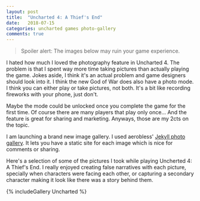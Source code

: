 ```yaml
---
layout: post
title:  "Uncharted 4: A Thief's End"
date:   2018-07-15
categories: uncharted games photo-gallery
comments: true
---
```


> Spoiler alert: The images below may ruin your game experience.

I hated how much I loved the photography feature in Uncharted 4. The problem is that I spent way more time taking pictures than actually playing the game. Jokes aside, I think it's an actual problem and game designers should look into it. I think the new God of War does also have a photo mode. I think you can either play or take pictures, not both. It's a bit like recording fireworks with your phone, just don't. 

Maybe the mode could be unlocked once you complete the game for the first time. Of course there are many players that play only once... And the feature is great for sharing and marketing. Anyways, those are my 2cts on the topic.

I am launching a brand new image gallery. I used aerobless' [Jekyll photo gallery](https://github.com/aerobless/jekyll-photo-gallery). It lets you have a static site for each image which is nice for comments or sharing. 

Here's a selection of some of the pictures I took while playing Uncherted 4: A Thief's End. I really enjoyed creating false narratives with each picture, specially when characters were facing each other, or capturing a secondary character making it look like there was a story behind them.


{% includeGallery Uncharted %}